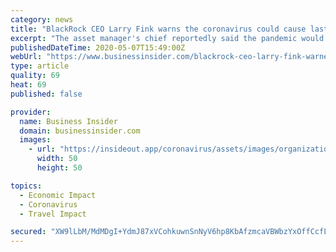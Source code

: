 ```yaml
---
category: news
title: "BlackRock CEO Larry Fink warns the coronavirus could cause lasting economic damage"
excerpt: "The asset manager's chief reportedly said the pandemic would spark a wave of bankruptcies, sap demand for public transport, and drive up taxes."
publishedDateTime: 2020-05-07T15:49:00Z
webUrl: "https://www.businessinsider.com/blackrock-ceo-larry-fink-warned-coronavirus-cause-lasting-damage-2020-5"
type: article
quality: 69
heat: 69
published: false

provider:
  name: Business Insider
  domain: businessinsider.com
  images:
    - url: "https://insideout.app/coronavirus/assets/images/organizations/businessinsider.com-50x50.jpg"
      width: 50
      height: 50

topics:
  - Economic Impact
  - Coronavirus
  - Travel Impact

secured: "XW9lLbM/MdMDgI+YdmJ87xVCohkuwnSnNyV6hp8KbAfzmcaVBWbzYxOffCcfLQzyNUSiZWVhFm+oI637fz3l+cL1/89ADCcnvkP6GtPqmNNyKw7A+1jipyThUi+9muTvJvl2hC9QnnX7EwCgsrdBvKAH+XucyE8BUJABAywjL3/bQQ0e+SJnSabs0husMhzZzIUxssEKjozkcgLtbUeU5wlSs5DRSqxNLFDsQEr9Dr0rqDBiaoBjkR2MBZBtFKL6ghXDNv/txcinsIjEoXIDadzVt1E1yltvxWcV7uCWvebHP7bokkfyXMXWgQrjMaZFZ0JJ/0TpIDhXiikdB00+8ZQljeSTCzy4l6ZON7+bTPa+axCf8tY/ylqXd5r+2wk/P1qzRJazVny3jqM3Tgrj4yGuL3YYAGpyCYtonQbCJuGLKLSh9XjJdbfX6dBf8tJGuGSAfXIzgzEjOvOcYM4X0Sln7TeokUrUaR3YH3j7t2k=;SUIpu4zQe+ldtoDftTuVZw=="
---
```



